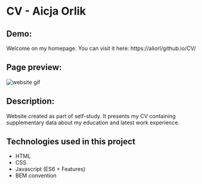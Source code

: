 # CV - Aicja Orlik

## Demo:

Welcome on my homepage. You can visit it here: https://aliorl/github.io/CV/

## Page preview:

![website gif](https://media.giphy.com/media/CLdnhQ2nMU1n3d76Ad/giphy.gif)

## Description:

Website created as part of self-study. It presents my CV containing supplementary data about my education and latest work experience.

## Technologies used in this project

- HTML
- CSS
- Javascript (ES6 + Features)
- BEM convention
